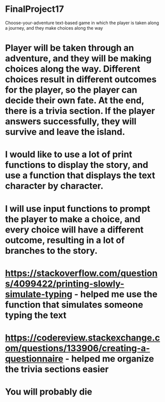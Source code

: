 # FinalProject17
Choose-your-adventure text-based game in which the player is taken along a journey, and they make choices along the way
# Player will be taken through an adventure, and they will be making choices along the way. Different choices result in different outcomes for the player, so the player can decide their own fate. At the end, there is a trivia section. If the player answers successfully, they will survive and leave the island.

# I would like to use a lot of print functions to display the story, and use a function that displays the text character by character.

# I will use input functions to prompt the player to make a choice, and every choice will have a different outcome, resulting in a lot of branches to the story.

# https://stackoverflow.com/questions/4099422/printing-slowly-simulate-typing - helped me use the function that simulates someone typing the text

# https://codereview.stackexchange.com/questions/133906/creating-a-questionnaire - helped me organize the trivia sections easier

# You will probably die





